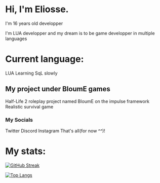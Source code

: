 # Hi, I'm Eliosse.
I'm 16 years old developper

I'm LUA developper and my dream is to be game developper in multiple languages

# Current language:
LUA
Learning SqL slowly
## My project under BloumE games
Half-Life 2 roleplay project named BloumE on the impulse framework
Realistic survival game

### My Socials
Twitter
Discord
Instagram
That's all(for now ^^)!

# My stats:

[![GitHub Streak](http://github-readme-streak-stats.herokuapp.com?user=EliosseX&theme=dark&background=000000)](https://git.io/streak-stats)

[![Top Langs](https://github-readme-stats.vercel.app/api/top-langs/?username=EliosseX&layout=compact&theme=vision-friendly-dark)](https://github.com/anuraghazra/github-readme-stats)
